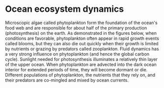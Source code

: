# Ocean ecosystem dynamics

Microscopic algae called phytoplankton form the foundation of the ocean's food web and are responsible for about half of the primary production (photosynthesis) on the earth.
As demonstrated in the figures below, when conditions are favorable, phytoplankton often appear in rapid growth events called blooms, but they can also die out quickly when their growth is limited by nutrients or grazing by predators called zooplankton.
Fluid dynamics has a very strong influence on phytoplankton (and hence the global carbon cycle). Sunlight needed for photosynthesis illuminates a relatively thin layer of the upper ocean. When phytoplankton are advected into the dark ocean interior for extended periods of time, they will become dormant or die. Different populations of phytoplankton, the nutrients that they rely on, and their predators are co-mingled and mixed by ocean currents.



